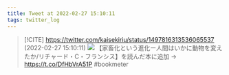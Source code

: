 ```yaml
---
title: Tweet at 2022-02-27 15:10:11
tags: twitter_log
---
```


> [!CITE] https://twitter.com/kaisekiriu/status/1497816313536065537 (2022-02-27 15:10:11)
> ![](https://twitter.com/kaisekiriu/status/1497816313536065537)
> 【家畜化という進化ー人間はいかに動物を変えたか/リチャード・C・フランシス】を読んだ本に追加 → https://t.co/DfHbVrA51P #bookmeter
